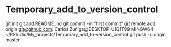 # Temporary_add_to_version_control
git init
git add README .nd
git commit -m "first commit"
git remote add origin git@github.com: Carlos Zuñiga@DESKTOP-U1G1T99 MINGW64 ~/RStudio/My_projects/Temporary_add_to-version_control
git push -u origin master
